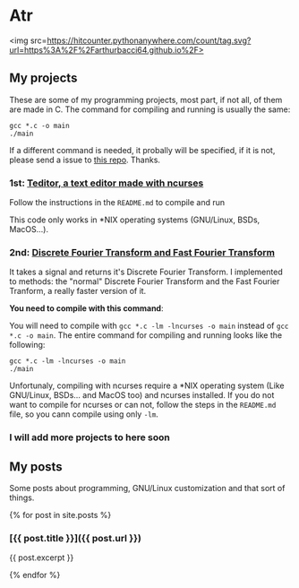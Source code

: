 # Atr

<img src=https://hitcounter.pythonanywhere.com/count/tag.svg?url=https%3A%2F%2Farthurbacci64.github.io%2F>

## My projects

These are some of my programming projects, most part, if not all, of them are made in C. The command for compiling and running is usually the same:

```
gcc *.c -o main
./main
```

If a different command is needed, it probally will be specified, if it is not, please send a issue to [this repo](https://github.com/arthurbacci64/arthurbacci64.github.io). Thanks.

### 1st: [Teditor, a text editor made with ncurses](https://github.com/ArthurBacci64/Teditor)

Follow the instructions in the `README.md` to compile and run

This code only works in \*NIX operating systems (GNU/Linux, BSDs, MacOS...).

### 2nd: [Discrete Fourier Transform and Fast Fourier Transform](https://github.com/ArthurBacci64/dft-and-fft)

It takes a signal and returns it's Discrete Fourier Transform. I implemented to methods: the "normal" Discrete Fourier Transform and the Fast Fourier Tranform, a really faster version of it.

**You need to compile with this command**:

You will need to compile with `gcc *.c -lm -lncurses -o main` instead of `gcc *.c -o main`. The entire command for compiling and running looks like the following:

```
gcc *.c -lm -lncurses -o main
./main
```

Unfortunaly, compiling with ncurses require a \*NIX operating system (Like GNU/Linux, BSDs... and MacOS too) and ncurses installed. If you do not want to compile for ncurses or can not, follow the steps in the `README.md` file, so you cann compile using only `-lm`.

### I will add more projects to here soon

## My posts

Some posts about programming, GNU/Linux customization and that sort of things.

{% for post in site.posts %}
### [{{ post.title }}]({{ post.url }})

{{ post.excerpt }}

{% endfor %}

